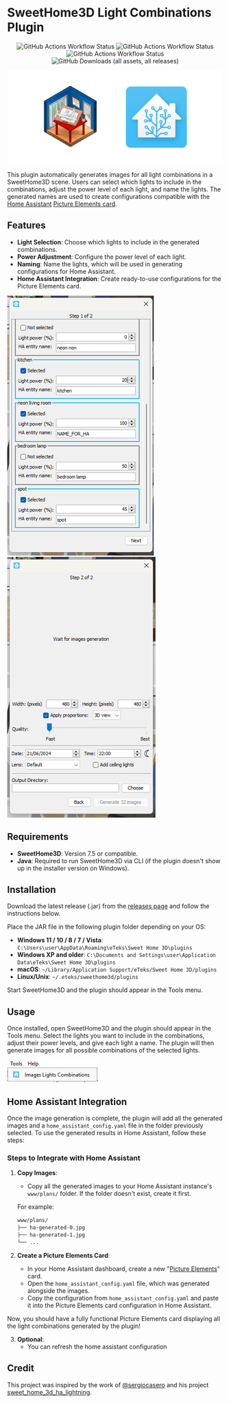 # SweetHome3D Light Combinations Plugin

<div align="center">

![GitHub Actions Workflow Status](https://img.shields.io/github/actions/workflow/status/MaloPolese/sweethome3d-light-combinations-plugin/main.yml?branch=main)
![GitHub Actions Workflow Status](https://img.shields.io/github/actions/workflow/status/MaloPolese/sweethome3d-light-combinations-plugin/draft.yml?branch=main&label=draft%20release)
![GitHub Actions Workflow Status](https://img.shields.io/github/actions/workflow/status/MaloPolese/sweethome3d-light-combinations-plugin/release.yml?label=release)
![GitHub Downloads (all assets, all releases)](https://img.shields.io/github/downloads/MaloPolese/sweethome3d-light-combinations-plugin/total)

![Logo](./docs/ha_x_sweethome3d.jpg)

</div>

This plugin automatically generates images for all light combinations in a SweetHome3D scene. Users can select which lights to include in the combinations, adjust the power level of each light, and name the lights. The generated names are used to create configurations compatible with the [Home Assistant](https://www.home-assistant.io/) [Picture Elements card](https://www.home-assistant.io/dashboards/picture-elements/).

## Features
- **Light Selection**: Choose which lights to include in the generated combinations.
- **Power Adjustment**: Configure the power level of each light.
- **Naming**: Name the lights, which will be used in generating configurations for Home Assistant.
- **Home Assistant Integration**: Create ready-to-use configurations for the Picture Elements card.

![light_selection_step](./docs/light_selection_step.png)
![image_generation_step](./docs/image_generation_step.png)

## Requirements
- **SweetHome3D**: Version 7.5 or compatible.
- **Java**: Required to run SweetHome3D via CLI (if the plugin doesn't show up in the installer version on Windows).

## Installation

Download the latest release (.jar) from the [releases page](https://github.com/MaloPolese/sweethome3d-light-combinations-plugin/releases) and follow the instructions below.

Place the JAR file in the following plugin folder depending on your OS:

- **Windows 11 / 10 / 8 / 7 / Vista**: `C:\Users\user\AppData\Roaming\eTeks\Sweet Home 3D\plugins`
- **Windows XP and older**: `C:\Documents and Settings\user\Application Data\eTeks\Sweet Home 3D\plugins`
- **macOS**: `~/Library/Application Support/eTeks/Sweet Home 3D/plugins`
- **Linux/Unix**: `~/.eteks/sweethome3d/plugins`

Start SweetHome3D and the plugin should appear in the Tools menu.

## Usage

Once installed, open SweetHome3D and the plugin should appear in the Tools menu. Select the lights you want to include in the combinations, adjust their power levels, and give each light a name. The plugin will then generate images for all possible combinations of the selected lights.

![plugin_menu](./docs/plugin_menu.png)

## Home Assistant Integration

Once the image generation is complete, the plugin will add all the generated images and a `home_assistant_config.yaml` file in the folder previously selected. To use the generated results in Home Assistant, follow these steps:

### Steps to Integrate with Home Assistant

1. **Copy Images**:
    - Copy all the generated images to your Home Assistant instance's `www/plans/` folder. If the folder doesn't exist, create it first.

   For example:
   ```bash
   www/plans/
   ├── ha-generated-0.jpg
   ├── ha-generated-1.jpg
   └── ...
   ```

2. **Create a Picture Elements Card**:
    - In your Home Assistant dashboard, create a new "[Picture Elements](https://www.home-assistant.io/dashboards/picture-elements/)" card.
    - Open the `home_assistant_config.yaml` file, which was generated alongside the images.
    - Copy the configuration from `home_assistant_config.yaml` and paste it into the Picture Elements card configuration in Home Assistant.

Now, you should have a fully functional Picture Elements card displaying all the light combinations generated by the plugin!

3. **Optional**: 
   - You can refresh the home assistant configuration

 
## Credit

This project was inspired by the work of [@sergiocasero](https://github.com/sergiocasero) and his project [sweet_home_3d_ha_lightning](https://github.com/sergiocasero/sweet_home_3d_ha_lightning).